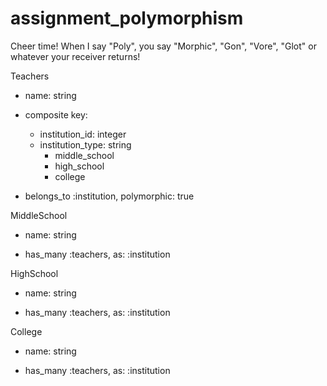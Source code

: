 assignment_polymorphism
=======================

Cheer time! When I say "Poly", you say "Morphic", "Gon", "Vore", "Glot" or whatever your receiver returns!

Teachers

  * name: string

  * composite key:
    - institution_id: integer
    - institution_type: string
      - middle_school
      - high_school
      - college

  - belongs_to :institution, polymorphic: true

MiddleSchool

  * name: string

  - has_many :teachers, as: :institution

HighSchool

  * name: string

  - has_many :teachers, as: :institution

College

  * name: string

  - has_many :teachers, as: :institution
